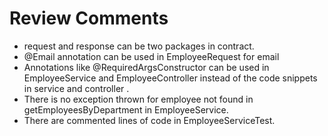 # Review Comments

* request and response can be two packages in contract.
* @Email annotation can be used in EmployeeRequest for email
* Annotations like @RequiredArgsConstructor can be used in EmployeeService and EmployeeController instead of the code snippets in service and controller .
* There is no exception thrown for employee not found in getEmployeesByDepartment in EmployeeService.
* There are commented lines of code in EmployeeServiceTest.
